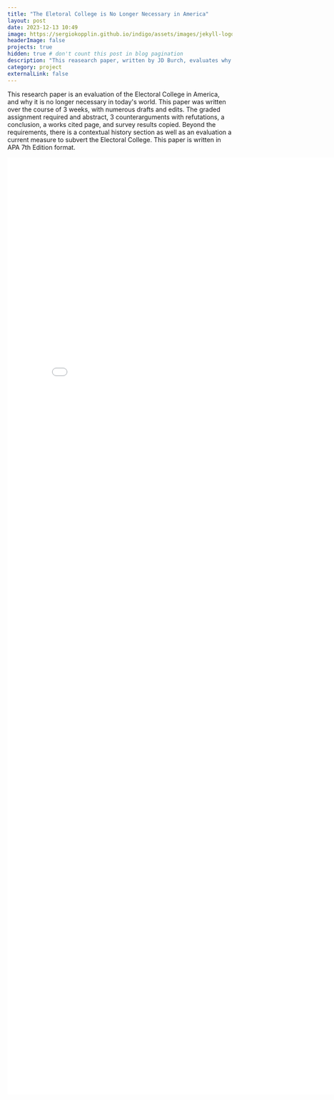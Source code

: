 ```yaml
---
title: "The Eletoral College is No Longer Necessary in America"
layout: post
date: 2023-12-13 10:49
image: https://sergiokopplin.github.io/indigo/assets/images/jekyll-logo-light-solid.png
headerImage: false
projects: true
hidden: true # don't count this post in blog pagination
description: "This reasearch paper, written by JD Burch, evaluates why the Electoral College is no longer necessary in America"
category: project
externalLink: false
---
```


This research paper is an evaluation of the Electoral College in America, and why it is no longer necessary in today's world. This paper was written over the course of 3 weeks, with numerous drafts and edits. The graded assignment required and abstract, 3 counterarguments with refutations, a conclusion, a works cited page, and survey results copied. Beyond the requirements, there is a contextual history section as well as an evaluation a current measure to subvert the Electoral College. This paper is written in APA 7th Edition format.

<div>
  <embed src="Paper.pdf" width="800px" height="2100px" type="application/pdf"/>
</div>
